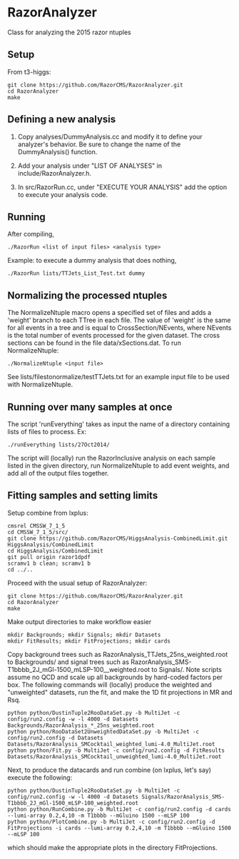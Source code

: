 RazorAnalyzer
=============

Class for analyzing the 2015 razor ntuples

Setup
-------------
From t3-higgs:

    git clone https://github.com/RazorCMS/RazorAnalyzer.git
    cd RazorAnalyzer
    make
  
Defining a new analysis
-------------
1) Copy analyses/DummyAnalysis.cc and modify it to define your analyzer's behavior.  Be sure to change the name of the DummyAnalysis() function.

2) Add your analysis under "LIST OF ANALYSES" in include/RazorAnalyzer.h.

3) In src/RazorRun.cc, under "EXECUTE YOUR ANALYSIS" add the option to execute your analysis code.

Running
------------
After compiling, 

    ./RazorRun <list of input files> <analysis type>
  
Example: to execute a dummy analysis that does nothing,

    ./RazorRun lists/TTJets_List_Test.txt dummy

Normalizing the processed ntuples
------------
The NormalizeNtuple macro opens a specified set of files and adds a 'weight' branch to each TTree in each file.  The value of 'weight' is the same for all events in a tree and is equal to CrossSection/NEvents, where NEvents is the total number of events processed for the given dataset.  The cross sections can be found in the file data/xSections.dat.  To run NormalizeNtuple:

    ./NormalizeNtuple <input file>

See lists/filestonormalize/testTTJets.txt for an example input file to be used with NormalizeNtuple.

Running over many samples at once
-----------
The script 'runEverything' takes as input the name of a directory containing lists of files to process.  Ex:

    ./runEverything lists/27Oct2014/

The script will (locally) run the RazorInclusive analysis on each sample listed in the given directory, run NormalizeNtuple to add event weights, and add all of the output files together.

Fitting samples and setting limits
-----------
Setup combine from lxplus:

	cmsrel CMSSW_7_1_5
	cd CMSSW_7_1_5/src/
	git clone https://github.com/RazorCMS/HiggsAnalysis-CombinedLimit.git HiggsAnalysis/CombinedLimit
	cd HiggsAnalysis/CombinedLimit
	git pull origin razor1dpdf
	scramv1 b clean; scramv1 b
	cd ../..

Proceed with the usual setup of RazorAnalyzer:

    git clone https://github.com/RazorCMS/RazorAnalyzer.git
    cd RazorAnalyzer
    make
  
Make output directories to make workflow easier 

	mkdir Backgrounds; mkdir Signals; mkdir Datasets
	mkdir FitResults; mkdir FitProjections; mkdir cards

Copy background trees such as RazorAnalysis\_TTJets\_25ns\_weighted.root to Backgrounds/ and signal
trees such as RazorAnalysis\_SMS-T1bbbb\_2J_mGl-1500\_mLSP-100\_\_weighted.root
to Signals/. Note scripts assume no QCD and scale up all backgrounds
by hard-coded factors per box. The following commands will (locally)
produce the weighted and "unweighted" datasets, run the fit, and make the 1D fit projections in MR and Rsq. 

	python python/DustinTuple2RooDataSet.py -b MultiJet -c config/run2.config -w -l 4000 -d Datasets Backgrounds/RazorAnalysis_*_25ns_weighted.root 
	python python/RooDataSet2UnweightedDataSet.py -b MultiJet -c config/run2.config -d Datasets Datasets/RazorAnalysis_SMCocktail_weighted_lumi-4.0_MultiJet.root
	python python/Fit.py -b MultiJet -c config/run2.config -d FitResults Datasets/RazorAnalysis_SMCocktail_unweighted_lumi-4.0_MultiJet.root
	
Next, to produce the datacards and run combine (on lxplus, let's say)
execute the following:

	python python/DustinTuple2RooDataSet.py -b MultiJet -c config/run2.config -w -l 4000 -d Datasets Signals/RazorAnalysis_SMS-T1bbbb_2J_mGl-1500_mLSP-100_weighted.root 
	python python/RunCombine.py -b MultiJet -c config/run2.config -d cards --lumi-array 0.2,4,10 -m T1bbbb --mGluino 1500 --mLSP 100
	python python/PlotCombine.py -b MultiJet -c config/run2.config -d FitProjections -i cards --lumi-array 0.2,4,10 -m T1bbbb --mGluino 1500 --mLSP 100 
	
which should make the appropriate plots in the directory FitProjections.
